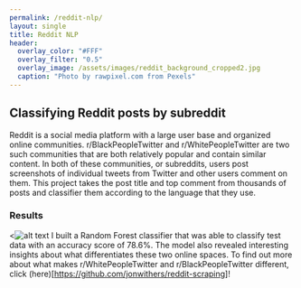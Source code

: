 ```yaml
---
permalink: /reddit-nlp/
layout: single
title: Reddit NLP
header:
  overlay_color: "#FFF"
  overlay_filter: "0.5"
  overlay_image: /assets/images/reddit_background_cropped2.jpg
  caption: "Photo by rawpixel.com from Pexels"
---
```


## Classifying Reddit posts by subreddit
Reddit is a social media platform with a large user base and organized online communities. r/BlackPeopleTwitter and r/WhitePeopleTwitter are two such communities that are both relatively popular and contain similar content. In both of these communities, or subreddits, users post screenshots of individual tweets from Twitter and other users comment on them. This project takes the post title and top comment from thousands of posts and classifier them according to the language that they use.  
### Results
<![alt text](https://jonwithers.github.io/portfolio/assets/images/randomforest.png)
I built a Random Forest classifier that was able to classify test data with an accuracy score of 78.6%. The model also revealed interesting insights about what differentiates these two online spaces. To find out more about what makes r/WhitePeopleTwitter and r/BlackPeopleTwitter different, click (here)[https://github.com/jonwithers/reddit-scraping]!
